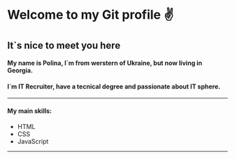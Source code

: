 # Welcome to my Git profile :v: 
## It`s nice to meet you here 
#### My name is Polina, I`m from werstern of Ukraine, but now living in Georgia. 

#### I`m IT Recruiter, have a tecnical degree and passionate about IT sphere. 

_____

#### My main skills:
- HTML
- CSS
- JavaScript 
____